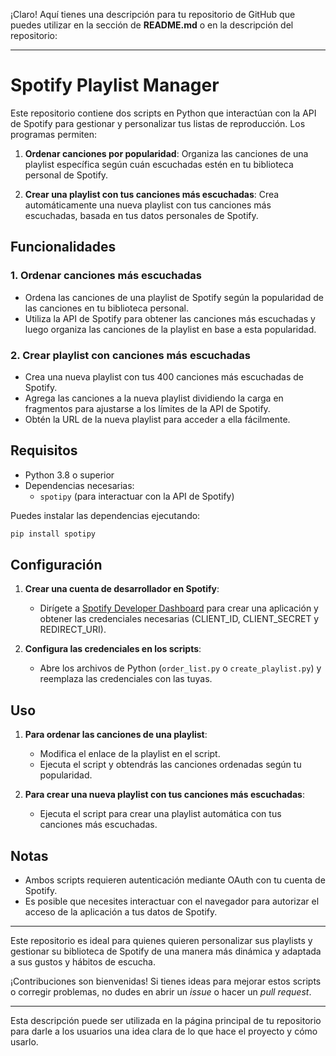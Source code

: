 ¡Claro! Aquí tienes una descripción para tu repositorio de GitHub que puedes utilizar en la sección de **README.md** o en la descripción del repositorio:

---

# Spotify Playlist Manager

Este repositorio contiene dos scripts en Python que interactúan con la API de Spotify para gestionar y personalizar tus listas de reproducción. Los programas permiten:

1. **Ordenar canciones por popularidad**: Organiza las canciones de una playlist específica según cuán escuchadas estén en tu biblioteca personal de Spotify.
   
2. **Crear una playlist con tus canciones más escuchadas**: Crea automáticamente una nueva playlist con tus canciones más escuchadas, basada en tus datos personales de Spotify.

## Funcionalidades

### 1. **Ordenar canciones más escuchadas**
   - Ordena las canciones de una playlist de Spotify según la popularidad de las canciones en tu biblioteca personal.
   - Utiliza la API de Spotify para obtener las canciones más escuchadas y luego organiza las canciones de la playlist en base a esta popularidad.

### 2. **Crear playlist con canciones más escuchadas**
   - Crea una nueva playlist con tus 400 canciones más escuchadas de Spotify.
   - Agrega las canciones a la nueva playlist dividiendo la carga en fragmentos para ajustarse a los límites de la API de Spotify.
   - Obtén la URL de la nueva playlist para acceder a ella fácilmente.

## Requisitos

- Python 3.8 o superior
- Dependencias necesarias:
  - `spotipy` (para interactuar con la API de Spotify)

Puedes instalar las dependencias ejecutando:

```bash
pip install spotipy
```

## Configuración

1. **Crear una cuenta de desarrollador en Spotify**:
   - Dirígete a [Spotify Developer Dashboard](https://developer.spotify.com/dashboard/applications) para crear una aplicación y obtener las credenciales necesarias (CLIENT_ID, CLIENT_SECRET y REDIRECT_URI).

2. **Configura las credenciales en los scripts**:
   - Abre los archivos de Python (`order_list.py` o `create_playlist.py`) y reemplaza las credenciales con las tuyas.

## Uso

1. **Para ordenar las canciones de una playlist**:
   - Modifica el enlace de la playlist en el script.
   - Ejecuta el script y obtendrás las canciones ordenadas según tu popularidad.

2. **Para crear una nueva playlist con tus canciones más escuchadas**:
   - Ejecuta el script para crear una playlist automática con tus canciones más escuchadas.

## Notas

- Ambos scripts requieren autenticación mediante OAuth con tu cuenta de Spotify.
- Es posible que necesites interactuar con el navegador para autorizar el acceso de la aplicación a tus datos de Spotify.

---

Este repositorio es ideal para quienes quieren personalizar sus playlists y gestionar su biblioteca de Spotify de una manera más dinámica y adaptada a sus gustos y hábitos de escucha.

¡Contribuciones son bienvenidas! Si tienes ideas para mejorar estos scripts o corregir problemas, no dudes en abrir un *issue* o hacer un *pull request*.

---

Esta descripción puede ser utilizada en la página principal de tu repositorio para darle a los usuarios una idea clara de lo que hace el proyecto y cómo usarlo.
